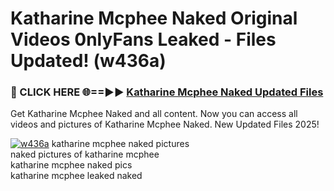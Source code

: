 # Katharine Mcphee Naked Original Videos 0nlyFans Leaked - Files Updated! (w436a)

<h3>🔴 CLICK HERE 🌐==►► <a href="https://tinyurl.com/up5wt9bj" rel="nofollow">Katharine Mcphee Naked Updated Files</a></h3>

Get Katharine Mcphee Naked and all content. Now you can access all videos and pictures of Katharine Mcphee Naked. New Updated Files 2025!

[![w436a](https://i.imgur.com/ABiUzMV.gif)](https://tinyurl.com/up5wt9bj)
katharine mcphee naked pictures<br>
naked pictures of katharine mcphee<br>
katharine mcphee naked pics<br>
katharine mcphee leaked naked